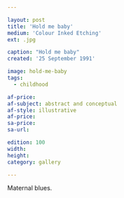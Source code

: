 ```yaml
---

layout: post
title: 'Hold me baby'
medium: 'Colour Inked Etching'
ext: .jpg

caption: "Hold me baby"
created: '25 September 1991'

image: hold-me-baby
tags:
  - childhood

af-price:
af-subject: abstract and conceptual
af-style: illustrative
af-price:
sa-price:
sa-url:

edition: 100
width:
height:
category: gallery

---
```


Maternal blues.

